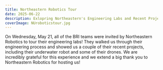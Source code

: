 ```yaml
---
title: Northeastern Robotics Tour
date: 2025-06-22
description: Exlopring Northeastern's Engineering Labs and Recent Projects
coverImage: NUroboticstour.jpg
---
```


On Wednesday, May 21, all of the BRI teams were invited by Northeastern Robotics to tour their engineering labs! They walked us through their engineering process and showed us a couple of their recent projects, including their underwater robot and some of their drones. We are incredibly grateful for this experience and we extend a big thank you to Northeastern Robotics for hosting us!
